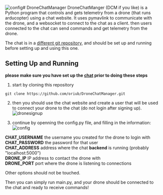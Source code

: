 ![config](https://github.com/oriub/DroneChatManager/assets/164090680/8f351aba-8b6f-4fe8-8a34-8945e9546561)# DroneChatManager
DroneChatManger (DCM if you like) is a Python program that controls and gets telemetry from a drone (that runs arducopter) using a chat website.
It uses pymavlink to communicate with the drone, and a websocket to connect to the chat as a client. then users connected to the chat can send commands and get telemetry from the drone.

The chat is in a [different git repository](https://github.com/oriub/Chat), and should be set up and running before setting up and using this one.

## Setting Up and Running

**please make sure you have set up the [chat](https://github.com/oriub/Chat) prior to doing these steps**

1. start by cloning this repository
```
git clone https://github.com/oriub/DroneChatManager.git
```

2. then you should use the chat website and create a user that will be used to connect your drone to the chat (do not login after signing up).
![dronesignup](https://github.com/oriub/DroneChatManager/assets/164090680/8437e230-ea2d-459f-b126-1fb875b684d2)

3. continue by openning the config.py file, and filling in the information: 
![config](https://github.com/oriub/DroneChatManager/assets/164090680/ba4f97e1-ffb0-4755-9442-056becd3d373)

**CHAT_USERNAME**  the username you created for the drone to login with  
**CHAT_PASSWORD**  the password for that user  
**CHAT_ADDRESS**   address where the chat **backend** is running (probably "localhost:5000")  
**DRONE_IP**       IP address to contact the drone with  
**DRONE_PORT**     port where the drone is listening to connections  

Other options should not be touched.  

  
Then you can simply run main.py, and your drone should be connected to the chat and ready to receive commands!



